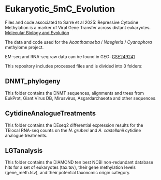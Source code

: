 # Eukaryotic_5mC_Evolution
 Files and code associated to Sarre et al 2025: Repressive Cytosine Methylation is a marker of Viral Gene Transfer across distant eukaryotes. [Molecular Biology and Evolution](https://academic.oup.com/mbe/advance-article/doi/10.1093/molbev/msaf176/8213644)



 The data and code used for the *Acanthamoeba* / *Naegleria* / *Cyanophora* methylome project.
 
 EM-seq and RNA-seq raw data can be found in GEO: [GSE249241](https://www.ncbi.nlm.nih.gov/geo/query/acc.cgi?acc=GSE287846)
 
 This repository includes processed files and is divided into 3 folders:

## DNMT_phylogeny
 This folder contains the DNMT sequences, alignments and trees from EukProt, Giant Virus DB, Mirusvirus, Asgardarchaeota and other sequences.
 
## CytidineAnalogueTreatments
 This folder contains the DEseq2 differential expression results for the TElocal RNA-seq counts on the *N. gruberi* and *A. castellanii* cytidine analogue treatments. 
 
## LGTanalysis
 This folder contains the DIAMOND ten best NCBI non-redundant database hits for a set of eukaryotes (tax.tsv), their gene methylation levels (gene_meth.tsv), and their potential taxonomic origin category. 
 
